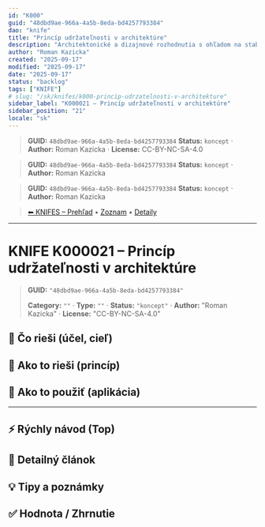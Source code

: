 ```yaml
---
id: "K000"
guid: "48dbd9ae-966a-4a5b-8eda-bd4257793384"
dao: "knife"
title: "Princíp udržateľnosti v architektúre"
description: "Architektonické a dizajnové rozhodnutia s ohľadom na stabilitu a dlhodobosť"
author: "Roman Kazicka"
created: "2025-09-17"
modified: "2025-09-17"
date: "2025-09-17"
status: "backlog"
tags: ["KNIFE"]
# slug: "/sk/knifes/k000-princip-udrzatelnosti-v-architekture"
sidebar_label: "K000021 – Princíp udržateľnosti v architektúre"
sidebar_position: "21"
locale: "sk"
---
```

<!-- body:start -->

<!-- fm-visible: start -->
> **GUID:** `48dbd9ae-966a-4a5b-8eda-bd4257793384`
> **Status:** `koncept` · **Author:** Roman Kazicka · **License:** CC-BY-NC-SA-4.0
<!-- fm-visible: end -->
<!-- body:start -->

<!-- fm-visible: start -->
> **GUID:** `48dbd9ae-966a-4a5b-8eda-bd4257793384`
> **Status:** `koncept` · **Author:** Roman Kazicka
<!-- fm-visible: end -->
<!-- body:start -->

<!-- fm-visible: start -->
> **GUID:** `48dbd9ae-966a-4a5b-8eda-bd4257793384`
> **Status:** `koncept` · **Author:** Roman Kazicka
<!-- fm-visible: end -->
<!-- body:start -->

<!-- nav:knifes -->
> [⬅ KNIFES – Prehľad](../overview.md) • [Zoznam](../KNIFE_Overview_List.md) • [Detaily](../KNIFE_Overview_Details.md)
---
# KNIFE K000021 – Princíp udržateľnosti v architektúre
<!-- fm-visible: start -->

> **GUID:** `"48dbd9ae-966a-4a5b-8eda-bd4257793384"`
>   
> **Category:** `""` · **Type:** `""` · **Status:** `"koncept"` · **Author:** "Roman Kazicka" · **License:** "CC-BY-NC-SA-4.0"
<!-- fm-visible: end -->


## 🎯 Čo rieši (účel, cieľ)

## 🧩 Ako to rieši (princíp)

## 🧪 Ako to použiť (aplikácia)

---

## ⚡ Rýchly návod (Top)

## 📜 Detailný článok

## 💡 Tipy a poznámky

## ✅ Hodnota / Zhrnutie
